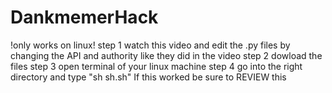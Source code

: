 # DankmemerHack
!only works on linux! 
step 1 watch this video and edit the .py files by changing the API and authority like they did in the video
step 2 dowload the files
step 3 open terminal of your linux machine
step 4 go into the right directory and type "sh sh.sh"
If this worked be sure to REVIEW this 